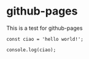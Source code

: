 # github-pages

This is a test for github-pages

```node
const ciao = 'hello world!';

console.log(ciao);
```
